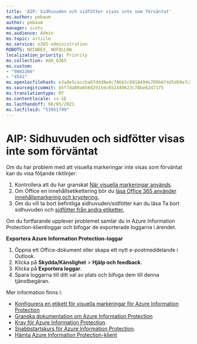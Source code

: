 ```yaml
---
title: 'AIP: Sidhuvuden och sidfötter visas inte som förväntat'
ms.author: pebaum
author: pebaum
manager: scotv
ms.audience: Admin
ms.topic: article
ms.service: o365-administration
ROBOTS: NOINDEX, NOFOLLOW
localization_priority: Priority
ms.collection: Adm_O365
ms.custom:
- "9002266"
- "4541"
ms.openlocfilehash: e3a0e5caccba87ddd8e4c786b5c8918494e709b6f4d5d60e7c31215a60b1d5d6
ms.sourcegitcommit: b5f7da89a650d2915dc652449623c78be6247175
ms.translationtype: MT
ms.contentlocale: sv-SE
ms.lasthandoff: 08/05/2021
ms.locfileid: "53951799"
---
```

# <a name="aip-headers-and-footers-not-displaying-as-expected"></a>AIP: Sidhuvuden och sidfötter visas inte som förväntat

Om du har problem med att visuella markeringar inte visas som förväntat kan du visa följande riktlinjer:

1. Kontrollera att du har granskat [När visuella markeringar används](https://docs.microsoft.com/azure/information-protection/configure-policy-markings#when-visual-markings-are-applied).
2. Om Office en innehållsetikettering bör du [läsa Office 365 använder innehållsmarkering och kryptering.](https://docs.microsoft.com/microsoft-365/compliance/sensitivity-labels-office-apps#when-office-apps-apply-content-marking-and-encryption)
3. Om du vill ta bort befintliga sidhuvuden/sidfötter kan du läsa Ta bort sidhuvuden och [sidfötter från andra etiketter.](https://docs.microsoft.com/azure/information-protection/rms-client/client-admin-guide-customizations#remove-headers-and-footers-from-other-labeling-solutions)

Om du fortfarande upplever problemet samlar du in Azure Information Protection-klientloggar och bifogar de exporterade loggarna i ärendet.

**Exportera Azure Information Protection-loggar**

1. Öppna ett Office-dokument eller skapa ett nytt e-postmeddelande i Outlook.
2. Klicka på **Skydda/Känslighet** > **Hjälp och feedback**.
3. Klicka på **Exportera loggar**.
4. Spara loggarna till ditt val av plats och bifoga dem till denna tjänstbegäran.

Mer information finns i:

- [Konfigurera en etikett för visuella markeringar för Azure Information Protection](https://docs.microsoft.com/azure/information-protection/configure-policy-markings)
- [Granska dokumentation om Azure Information Protection](https://docs.microsoft.com/azure/information-protection/what-is-information-protection)
- [Krav för Azure Information Protection](https://docs.microsoft.com/azure/information-protection/get-started/requirements).
- [Snabbstartskurs för Azure Information Protection](https://docs.microsoft.com/azure/information-protection/get-started/infoprotect-quick-start-tutorial).
- [Hämta Azure Information Protection-klient](https://www.microsoft.com/download/details.aspx?id=53018)
